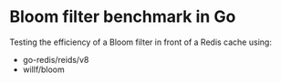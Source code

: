 # Bloom filter benchmark in Go

Testing the efficiency of a Bloom filter in front of a Redis cache using:
-  go-redis/reids/v8
-  willf/bloom
